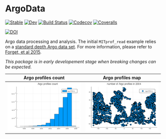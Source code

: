 # ArgoData

[![Stable](https://img.shields.io/badge/docs-stable-blue.svg)](https://gaelforget.github.io/ArgoData.jl/stable)
[![Dev](https://img.shields.io/badge/docs-dev-blue.svg)](https://gaelforget.github.io/ArgoData.jl/dev)
[![Build Status](https://travis-ci.org/gaelforget/ArgoData.jl.svg?branch=master)](https://travis-ci.org/gaelforget/ArgoData.jl)
[![Codecov](https://codecov.io/gh/gaelforget/ArgoData.jl/branch/master/graph/badge.svg)](https://codecov.io/gh/gaelforget/ArgoData.jl)
[![Coveralls](https://coveralls.io/repos/github/gaelforget/ArgoData.jl/badge.svg?branch=master)](https://coveralls.io/github/gaelforget/ArgoData.jl?branch=master)

[![DOI](https://zenodo.org/badge/237021498.svg)](https://zenodo.org/badge/latestdoi/237021498)

Argo data processing and analysis. The initial `MITprof_read` example relies on a [standard depth Argo data set](https://doi.org/10.7910/DVN/EE3C40). For more information, please refer to [Forget, et al 2015](http://dx.doi.org/10.5194/gmd-8-3071-2015).

_This package is in early developement stage when breaking changes can be expected._

Argo profiles count           |  Argo profiles map 
:------------------------------:|:---------------------------------:
![](examples/argo_per_year.png)  |  ![](examples/argo_map_2004.png)
